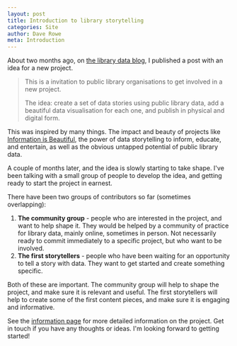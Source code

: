 ```yaml
---
layout: post
title: Introduction to library storytelling
categories: Site
author: Dave Rowe
meta: Introduction
---
```


About two months ago, on [the library data blog](https://blog.librarydata.uk/), I published a post with an idea for a new project.

> This is a invitation to public library organisations to get involved in a new project.
>
> The idea: create a set of data stories using public library data, add a beautiful data visualisation for each one, and publish in physical and digital form.

This was inspired by many things. The impact and beauty of projects like [Information is Beautiful](https://informationisbeautiful.net/), the power of data storytelling to inform, educate, and entertain, as well as the obvious untapped potential of public library data.

A couple of months later, and the idea is slowly starting to take shape. I've been talking with a small group of people to develop the idea, and getting ready to start the project in earnest.

There have been two groups of contributors so far (sometimes overlapping):

1. **The community group** - people who are interested in the project, and want to help shape it. They would be helped by a community of practice for library data, mainly online, sometimes in person. Not necessarily ready to commit immediately to a specific project, but who want to be involved.
2. **The first storytellers** - people who have been waiting for an opportunity to tell a story with data. They want to get started and create something specific.

Both of these are important. The community group will help to shape the project, and make sure it is relevant and useful. The first storytellers will help to create some of the first content pieces, and make sure it is engaging and informative.

See the [information page](/about.html) for more detailed information on the project. Get in touch if you have any thoughts or ideas. I'm looking forward to getting started!
